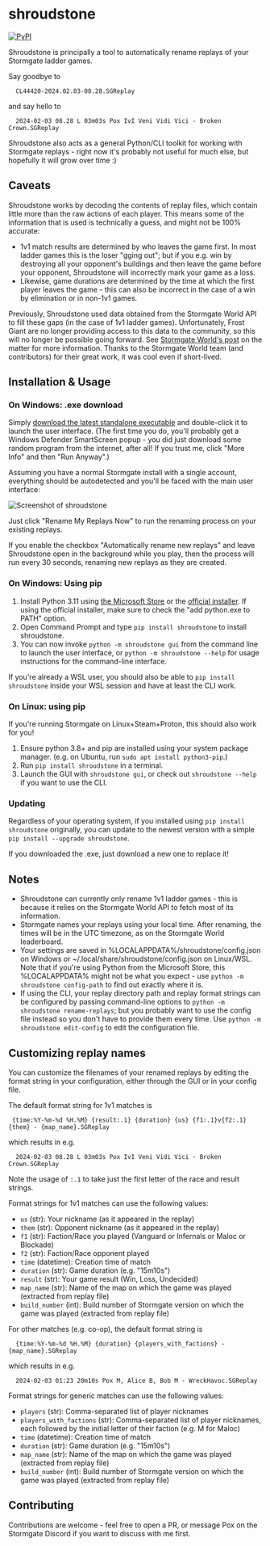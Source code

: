 # shroudstone

[![PyPI](https://img.shields.io/pypi/v/shroudstone)](https://pypi.org/project/shroudstone/)

Shroudstone is principally a tool to automatically rename replays of your
Stormgate ladder games.

Say goodbye to 

      CL44420-2024.02.03-08.28.SGReplay

and say hello to

      2024-02-03 08.28 L 03m03s Pox IvI Veni Vidi Vici - Broken Crown.SGReplay

Shroudstone also acts as a general Python/CLI toolkit for working with
Stormgate replays - right now it's probably not useful for much else, but
hopefully it will grow over time :)

## Caveats

Shroudstone works by decoding the contents of replay files, which contain
little more than the raw actions of each player. This means some of the
information that is used is technically a guess, and might not be 100%
accurate:

- 1v1 match results are determined by who leaves the game first. In most ladder
  games this is the loser "gging out"; but if you e.g. win by destroying all
  your opponent's buildings and then leave the game before your opponent,
  Shroudstone will incorrectly mark your game as a loss.
- Likewise, game durations are determined by the time at which the first player
  leaves the game - this can also be incorrect in the case of a win by
  elimination or in non-1v1 games.

Previously, Shroudstone used data obtained from the Stormgate World API to fill
these gaps (in the case of 1v1 ladder games). Unfortunately, Frost Giant are no
longer providing access to this data to the community,  so this will no
longer be possible going forward. See [Stormgate World's
post](https://stormgateworld.com/api-restrictions/) on the matter for more
information. Thanks to the Stormgate World team (and contributors) for their
great work, it was cool even if short-lived.

## Installation & Usage

### On Windows: .exe download

Simply [download the latest standalone
executable](https://github.com/acarapetis/shroudstone/releases/latest/download/shroudstone.exe)
and double-click it to launch the user interface. (The first time you do,
you'll probably get a Windows Defender SmartScreen popup - you did just
download some random program from the internet, after all! If you trust me,
click "More Info" and then "Run Anyway".)

Assuming you have a normal Stormgate install with a single account, everything
should be autodetected and you'll be faced with the main user interface:

![Screenshot of shroudstone](./docs/example-screenshot.png)

Just click "Rename My Replays Now" to run the renaming process on your existing replays.

If you enable the checkbox "Automatically rename new replays" and leave
Shroudstone open in the background while you play, then the process will run
every 30 seconds, renaming new replays as they are created.

### On Windows: Using pip

1. Install Python 3.11 using
   [the Microsoft Store](https://apps.microsoft.com/detail/9nrwmjp3717k) or the
   [official installer](https://www.python.org/downloads/). If using the
   official installer, make sure to check the "add python.exe to PATH" option.
2. Open Command Prompt and type `pip install shroudstone` to install shroudstone.
3. You can now invoke `python -m shroudstone gui` from the command line to
   launch the user interface, or `python -m shroudstone --help` for usage
   instructions for the command-line interface.

If you're already a WSL user, you should also be able to `pip install
shroudstone` inside your WSL session and have at least the CLI work.

### On Linux: using pip

If you're running Stormgate on Linux+Steam+Proton, this should also work for
you!

1. Ensure python 3.8+ and pip are installed using your system package manager.
   (e.g. on Ubuntu, run `sudo apt install python3-pip`.)
2. Run `pip install shroudstone` in a terminal.
3. Launch the GUI with `shroudstone gui`, or check out `shroudstone --help` if
   you want to use the CLI.

### Updating

Regardless of your operating system, if you installed using `pip install
shroudstone` originally, you can update to the newest version with a simple
`pip install --upgrade shroudstone`.


If you downloaded the .exe, just download a new one to replace it!


## Notes

- Shroudstone can currently only rename 1v1 ladder games - this is because it
  relies on the Stormgate World API to fetch most of its information.
- Stormgate names your replays using your local time. After renaming, the times
  will be in the UTC timezone, as on the Stormgate World leaderboard.
- Your settings are saved in %LOCALAPPDATA%/shroudstone/config.json on Windows
  or ~/.local/share/shroudstone/config.json on Linux/WSL. Note that if you're
  using Python from the Microsoft Store, this %LOCALAPPDATA% might not be
  what you expect - use `python -m shroudstone config-path` to find out exactly
  where it is.
- If using the CLI, your replay directory path and replay format
  strings can be configured by passing command-line options to `python -m
  shroudstone rename-replays`; but you probably want to use the config file
  instead so you don't have to provide them every time. Use `python -m
  shroudstone edit-config` to edit the configuration file.


## Customizing replay names

You can customize the filenames of your renamed replays by editing the format
string in your configuration, either through the GUI or in your config file.

The default format string for 1v1 matches is

     {time:%Y-%m-%d %H.%M} {result:.1} {duration} {us} {f1:.1}v{f2:.1} {them} - {map_name}.SGReplay

which results in e.g.

      2024-02-03 08.28 L 03m03s Pox IvI Veni Vidi Vici - Broken Crown.SGReplay

Note the usage of `:.1` to take just the first letter of the race and result strings.

Format strings for 1v1 matches can use the following values:

* `us` (str): Your nickname (as it appeared in the replay)
* `them` (str): Opponent nickname (as it appeared in the replay)
* `f1` (str): Faction/Race you played (Vanguard or Infernals or Maloc or Blockade)
* `f2` (str): Faction/Race opponent played
* `time` (datetime): Creation time of match
* `duration` (str): Game duration (e.g. "15m10s")
* `result` (str): Your game result (Win, Loss, Undecided)
* `map_name` (str): Name of the map on which the game was played (extracted from replay file)
* `build_number` (int): Build number of Stormgate version on which the game was played (extracted from replay file)

For other matches (e.g. co-op), the default format string is

      {time:%Y-%m-%d %H.%M} {duration} {players_with_factions} - {map_name}.SGReplay

which results in e.g.

      2024-02-03 01:23 20m10s Pox M, Alice B, Bob M - WreckHavoc.SGReplay

Format strings for generic matches can use the following values:

* `players` (str): Comma-separated list of player nicknames
* `players_with_factions` (str): Comma-separated list of player nicknames, each
  followed by the initial letter of their faction (e.g. M for Maloc)
* `time` (datetime): Creation time of match
* `duration` (str): Game duration (e.g. "15m10s")
* `map_name` (str): Name of the map on which the game was played (extracted from replay file)
* `build_number` (int): Build number of Stormgate version on which the game was played (extracted from replay file)


## Contributing

Contributions are welcome - feel free to open a PR, or message Pox on the
Stormgate Discord if you want to discuss with me first.

